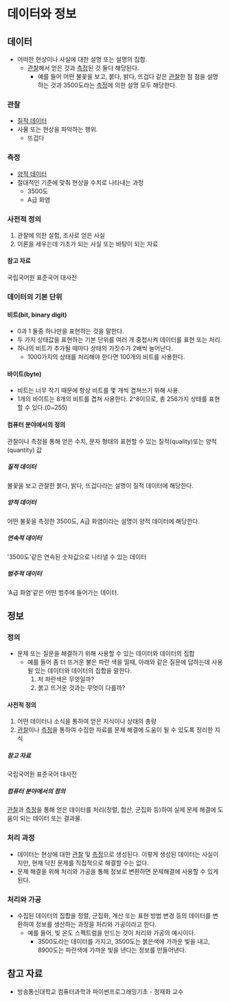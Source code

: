 # 데이터와 정보

## 데이터

- 어떠한 현상이나 사실에 대한 설명 또는 설명의 집합.
    - [관찰](#관찰)해서 얻은 것과 [측정](#측정)된 것 둘다 해당된다.
        - 예를 들어 어떤 불꽃을 보고, 붉다, 밝다, 뜨겁다 같은 [관찰](#관찰)한 점 점을 설명하는 것과 3500도라는 [측정](#측정)에 의한 설명 모두 해당한다.

### 관찰

- [질적 데이터](#질적-데이터)
- 사물 또는 현상을 파악하는 행위.
    - 뜨겁다

### 측정

- [양적 데이터](#양적-데이터)
- 절대적인 기준에 맞춰 현상을 수치로 나타내는 과정
    - 3500도
    - A급 화염

### 사전적 정의

1. 관찰에 의한 실험, 조사로 얻은 사실
2. 이론을 세우는데 기초가 되는 사실 또는 바탕이 되는 자료

#### 참고 자료

국립국어원 표준국어 대사전

### 데이터의 기본 단위

#### 비트(bit, binary digit)

- 0과 1 둘중 하나만을 표현하는 것을 말한다.
- 두 가지 상태값을 표현하는 기본 단위를 여러 개 중첩시켜 데이터를 표현 또는 처리.
- 하나의 비트가 추가될 때마다 상태의 가짓수가 2배씩 늘어난다.
    - 1000가지의 상태를 처리해야 한다면 100개의 비트를 사용한다.

#### 바이트(byte)

- 비트는 너무 작기 때문에 항상 비트를 몇 개씩 겹쳐쓰기 위해 사용.
- 1개의 바이트는 8개의 비트를 겹쳐 사용한다. 2^8이므로, 총 256가지 상태를 표현할 수 있다.(0~255)

#### 컴퓨터 분야에서의 정의

관찰이나 측정을 통해 얻은 수치, 문자 형태의 표현할 수 있는 질적(quality)또는 양적(quantity) 값

##### 질적 데이터

불꽃을 보고 관찰한 붉다, 밝다, 뜨겁다라는 설명이 질적 데이터에 해당한다.

##### 양적 데이터

어떤 불꽃을 측정한 3500도, A급 화염이라는 설명이 양적 데이터에 해당한다.

##### 연속적 데이터

'3500도'같은 연속된 숫자값으로 나타낼 수 있는 데이터

##### 범주적 데이터

'A급 화염'같은 어떤 범주에 들어가는 데이터.

## 정보

### 정의

- 문제 또는 질문을 해결하기 위해 사용할 수 있는 데이터와 데이터의 집합
    - 예를 들어 좀 더 뜨거운 불은 파란 색을 띨때, 아래와 같은 질문에 답하는데 사용될 있는 데이터와 데이터의 집합을 말한다.
        1. 저 파란색은 무엇일까?
        2. 붉고 뜨거운 것과는 무엇이 다를까?

#### 사전적 정의

1. 어떤 데이터나 소식을 통하여 얻은 지식이나 상태의 총량
2. [관찰](#관찰)이나 [측정](#측정)을 통하여 수집한 자료를 문제 해결에 도움이 될 수 있도록 정리한 지식

##### 참고 자료

국립국어원 표준국어 대사전

##### 컴퓨터 분야에서의 정의

[관찰](#관찰)과 [측정](#측정)을 통해 얻은 데이터를 처리(정렬, 합산, 군집화 등)하여 실제 문제 해결에 도움이 되는 데이터 또는 결과물.

### 처리 과정

- 데이터는 현상에 대한 [관찰](#관찰) 및 [측정](#측정)으로 생성된다. 이렇게 생성된 데이터는 사실이지만, 현재 닥친 문제를 직접적으로 해결할 수는 없다.
- 문제 해결을 위해 처리와 가공을 통해 정보로 변환하면 문제해결에 사용할 수 있게 된다.

### 처리와 가공

- 수집된 데이터의 집합을 정렬, 군집화, 계산 또는 표현 방법 변경 등의 데이터를 변환하여 정보를 생산하는 과정을 처리와 가공이라고 한다.
    - 예를 들어, 빛 온도 스펙트럼을 만드는 것이 처리와 가공의 예시이다.
        - 3500도라는 데이터를 가지고, 3500도는 붉은색에 가까운 빛을 내고, 8900도는 파란색에 가까운 빛을 낸다는 정보를 만들어낸다.

## 참고 자료

- 방송통신대학교 컴퓨터과학과 파이썬프로그래밍기초 - 정재화 교수
